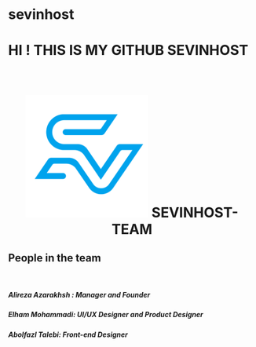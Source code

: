 # sevinhost

<h1> HI ! THIS IS MY GITHUB SEVINHOST </h1>

<h1 align="center">
  <br>
  <img src="https://github.com/alirezaazarakhsh/alireza/blob/main/sevinlogo2.webp" alt="sevinhost"width="250px">
   SEVINHOST-TEAM
  <br>
</h1>

## People in the team
<br>
<h5>Alireza Azarakhsh : Manager and Founder</h5>
<h5>Elham Mohammadi: UI/UX Designer and Product Designer</h5>
<h5>Abolfazl Talebi: Front-end Designer</h5>

